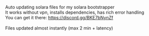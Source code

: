 Auto updating solara files for my solara bootstrapper<br>
It works without vpn, installs dependencies, has rich error handling<br>
You can get it there: https://discord.gg/BKE7bNynZf<br>
<br>
Files updated almost instantly (max 2 min + latency)
